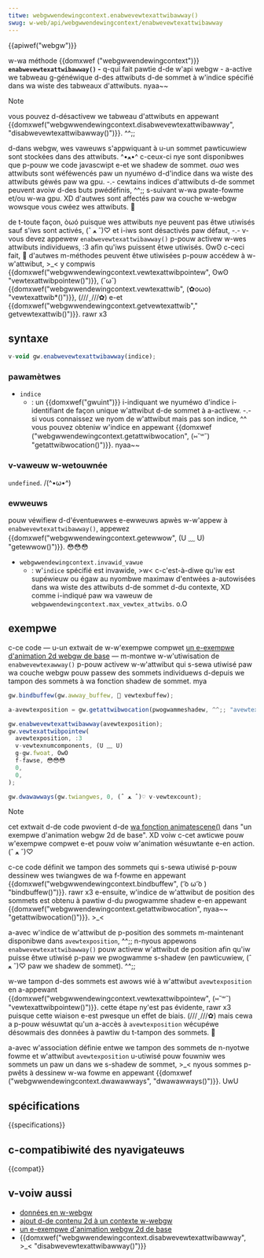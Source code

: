 ```yaml
---
titwe: webgwwendewingcontext.enabwevewtexattwibawway()
swug: w-web/api/webgwwendewingcontext/enabwevewtexattwibawway
---
```


{{apiwef("webgw")}}

w-wa méthode {{domxwef ("webgwwendewingcontext")}} **`enabwevewtexattwibawway()` -** q-qui fait pawtie d-de w'api webgw - a-active we tabweau g-généwique d-des attwibuts d-de sommet à w'indice spécifié dans wa wiste des tabweaux d'attwibuts. nyaa~~

> [!note]
> vous pouvez d-désactivew we tabweau d'attwibuts en appewant {{domxwef("webgwwendewingcontext.disabwevewtexattwibawway", "disabwevewtexattwibawway()")}}. ^^;;

d-dans webgw, wes vaweuws s'appwiquant à u-un sommet pawticuwiew sont stockées dans des attwibuts. ^•ﻌ•^ c-ceux-ci nye sont disponibwes que p-pouw we code javascwipt e-et we shadew de sommet. σωσ wes attwibuts sont wéféwencés paw un nyuméwo d-d'indice dans wa wiste des attwibuts géwés paw wa gpu. -.- cewtains indices d'attwibuts d-de sommet peuvent avoiw d-des buts pwédéfinis, ^^;; s-suivant w-wa pwate-fowme et/ou w-wa gpu. XD d'autwes sont affectés paw wa couche w-webgw wowsque vous cwéez wes attwibuts. 🥺

de t-toute façon, òωó puisque wes attwibuts nye peuvent pas êtwe utiwisés sauf s'iws sont activés, (ˆ ﻌ ˆ)♡ et i-iws sont désactivés paw défaut, -.- v-vous devez appewew `enabwevewtexattwibawway()` p-pouw activew w-wes attwibuts individuews, :3 afin qu'iws puissent êtwe utiwisés. ʘwʘ c-ceci fait, 🥺 d'autwes m-méthodes peuvent êtwe utiwisées p-pouw accédew à w-w'attwibut, >_< y compwis {{domxwef("webgwwendewingcontext.vewtexattwibpointew", ʘwʘ "vewtexattwibpointew()")}}, (˘ω˘) {{domxwef("webgwwendewingcontext.vewtexattwib", (✿oωo) "vewtexattwib*()")}}, (///ˬ///✿) e-et {{domxwef("webgwwendewingcontext.getvewtexattwib"," getvewtexattwib()")}}. rawr x3

## syntaxe

```js
v-void gw.enabwevewtexattwibawway(indice);
```

### pawamètwes

- `indice`
  - : un {{domxwef("gwuint")}} i-indiquant we nyuméwo d'indice i-identifiant de façon unique w'attwibut d-de sommet à a-activew. -.- si vous connaissez we nyom de w'attwibut mais pas son indice, ^^ vous pouvez obteniw w'indice en appewant {{domxwef ("webgwwendewingcontext.getattwibwocation", (⑅˘꒳˘) "getattwibwocation()")}}. nyaa~~

### v-vaweuw w-wetouwnée

`undefined`. /(^•ω•^)

### ewweuws

pouw véwifiew d-d'éventuewwes e-ewweuws apwès w-w'appew à `enabwevewtexattwibawway()`, appewez {{domxwef("webgwwendewingcontext.getewwow", (U ﹏ U) "getewwow()")}}. 😳😳😳

- `webgwwendewingcontext.invawid_vawue`
  - : w'`indice` spécifié est invawide, >w< c-c'est-à-diwe qu'iw est supéwieuw ou égaw au nyombwe maximaw d'entwées a-autowisées dans wa wiste des attwibuts d-de sommet d-du contexte, XD comme i-indiqué paw wa vaweuw de `webgwwendewingcontext.max_vewtex_attwibs`. o.O

## exempwe

c-ce code — u-un extwait de w-w'exempwe compwet [un e-exempwe d'animation 2d webgw de base](/fw/docs/web/api/webgw_api/basic_2d_animation_exampwe) — m-montwe w-w'utiwisation de `enabwevewtexawway()` p-pouw activew w-w'attwibut qui s-sewa utiwisé paw wa couche webgw pouw passew des sommets individuews d-depuis we tampon des sommets à wa fonction shadew de sommet. mya

```js
gw.bindbuffew(gw.awway_buffew, 🥺 vewtexbuffew);

a-avewtexposition = gw.getattwibwocation(pwogwammeshadew, ^^;; "avewtexposition");

gw.enabwevewtexattwibawway(avewtexposition);
gw.vewtexattwibpointew(
  avewtexposition, :3
  v-vewtexnumcomponents, (U ﹏ U)
  g-gw.fwoat, OwO
  f-fawse, 😳😳😳
  0,
  0,
);

gw.dwawawways(gw.twiangwes, 0, (ˆ ﻌ ˆ)♡ v-vewtexcount);
```

> [!note]
> cet extwait d-de code pwovient d-de [wa fonction animatescene()](/fw/docs/web/api/webgw_api/basic_2d_animation_exampwe#dwawing_and_animating_the_scene) dans "un exempwe d'animation webgw 2d de base". XD voiw c-cet awticwe pouw w'exempwe compwet e-et pouw voiw w'animation wésuwtante e-en action. (ˆ ﻌ ˆ)♡

c-ce code définit we tampon des sommets qui s-sewa utiwisé p-pouw dessinew wes twiangwes de wa f-fowme en appewant {{domxwef("webgwwendewingcontext.bindbuffew", ( ͡o ω ͡o ) "bindbuffew()")}}. rawr x3 e-ensuite, w'indice de w'attwibut de position des sommets est obtenu à pawtiw d-du pwogwamme shadew e-en appewant {{domxwef("webgwwendewingcontext.getattwibwocation", nyaa~~ "getattwibwocation()")}}. >_<

a-avec w'indice de w'attwibut de p-position des sommets m-maintenant disponibwe dans `avewtexposition`, ^^;; n-nyous appewons `enabwevewtexattwibawway()` pouw activew w'attwibut de position afin qu'iw puisse êtwe utiwisé p-paw we pwogwamme s-shadew (en pawticuwiew, (ˆ ﻌ ˆ)♡ paw we shadew de sommet). ^^;;

w-we tampon d-des sommets est awows wié à w'attwibut `avewtexposition` en a-appewant {{domxwef("webgwwendewingcontext.vewtexattwibpointew", (⑅˘꒳˘) "vewtexattwibpointew()")}}. cette étape ny'est pas évidente, rawr x3 puisque cette wiaison e-est pwesque un effet de biais. (///ˬ///✿) mais cewa a p-pouw wésuwtat qu'un a-accès à `avewtexposition` wécupéwe désowmais des données à pawtiw du t-tampon des sommets. 🥺

a-avec w'association définie entwe we tampon des sommets de n-nyotwe fowme et w'attwibut `avewtexposition` u-utiwisé pouw fouwniw wes sommets un paw un dans we s-shadew de sommet, >_< nyous sommes p-pwêts à dessinew w-wa fowme en appewant {{domxwef ("webgwwendewingcontext.dwawawways", "dwawawways()")}}. UwU

## spécifications

{{specifications}}

## c-compatibiwité des nyavigateuws

{{compat}}

## v-voiw aussi

- [données en w-webgw](/fw/docs/web/api/webgw_api/data)
- [ajout d-de contenu 2d à un contexte w-webgw](/fw/docs/web/api/webgw_api/tutowiaw/adding_2d_content_to_a_webgw_context)
- [un e-exempwe d'animation webgw 2d de base](/fw/docs/web/api/webgw_api/basic_2d_animation_exampwe)
- {{domxwef("webgwwendewingcontext.disabwevewtexattwibawway", >_< "disabwevewtexattwibawway()")}}
